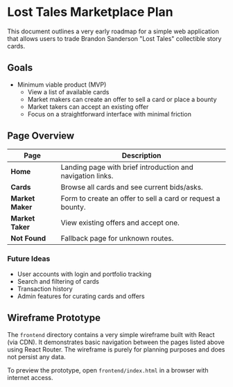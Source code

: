 # Lost Tales Marketplace Plan

This document outlines a very early roadmap for a simple web application that allows
users to trade Brandon Sanderson "Lost Tales" collectible story cards.

## Goals

- Minimum viable product (MVP)
  - View a list of available cards
  - Market makers can create an offer to sell a card or place a bounty
  - Market takers can accept an existing offer
  - Focus on a straightforward interface with minimal friction

## Page Overview

| Page             | Description                                                  |
|------------------|--------------------------------------------------------------|
| **Home**         | Landing page with brief introduction and navigation links.   |
| **Cards**        | Browse all cards and see current bids/asks.                  |
| **Market Maker** | Form to create an offer to sell a card or request a bounty.  |
| **Market Taker** | View existing offers and accept one.                         |
| **Not Found**    | Fallback page for unknown routes.                            |

### Future Ideas

- User accounts with login and portfolio tracking
- Search and filtering of cards
- Transaction history
- Admin features for curating cards and offers

## Wireframe Prototype

The `frontend` directory contains a very simple wireframe built with
React (via CDN). It demonstrates basic navigation between the pages
listed above using React Router. The wireframe is purely for planning
purposes and does not persist any data.

To preview the prototype, open `frontend/index.html` in a browser with
internet access.

